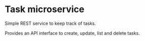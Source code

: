 # Task microservice

Simple REST service to keep track of tasks.

Provides an API interface to create, update, list and delete tasks.
